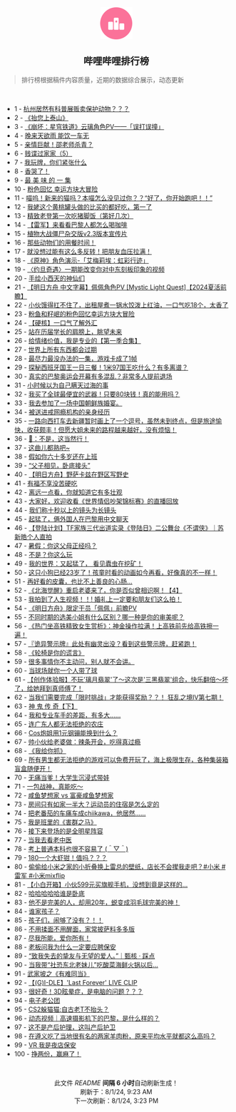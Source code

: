 <div align="center">
    <img src="./assets/icon_rank.png" alt="logo" />
    <h2>哔哩哔哩排行榜</h>
</div>

> 排行榜根据稿件内容质量，近期的数据综合展示，动态更新

<br />

<ul><li><span>1 - <a href=https://www.bilibili.com/BV1MU411S7Cc>杭州居然有科普展贩卖保护动物？？？</a></span></li><li><span>2 - <a href=https://www.bilibili.com/BV1tz421i7zb>《抬您上泰山》</a></span></li><li><span>3 - <a href=https://www.bilibili.com/BV1HM4m1y76Y>《崩坏：星穹铁道》云璃角色PV——「误打误撞」</a></span></li><li><span>4 - <a href=https://www.bilibili.com/BV1MS42197VC>晚来天欲雨 能饮一车无</a></span></li><li><span>5 - <a href=https://www.bilibili.com/BV1bE4m1d7NJ>亲情巨献！邵老师杀青？</a></span></li><li><span>6 - <a href=https://www.bilibili.com/BV1gU411S7pu>贱谍过家家（5）</a></span></li><li><span>7 - <a href=https://www.bilibili.com/BV1gb42177xL>我玩牌，你们紧张什么</a></span></li><li><span>8 - <a href=https://www.bilibili.com/BV1MZ421K7s3>香哭了！</a></span></li><li><span>9 - <a href=https://www.bilibili.com/BV1rb421J7Wo>最 美 味 的 一 集</a></span></li><li><span>10 - <a href=https://www.bilibili.com/BV1ax4y1s7ty>粉色回忆 幸运方块大冒险</a></span></li><li><span>11 - <a href=https://www.bilibili.com/BV1Ab42177Qo>喵呜！新来的猫吗？本喵怎么没见过你？？“好了，你开始跑吧！！”</a></span></li><li><span>12 - <a href=https://www.bilibili.com/BV1DS421X7DM>我姥这个黄桃罐头做的比买的都好吃，第一了</a></span></li><li><span>13 - <a href=https://www.bilibili.com/BV1bM4m1y7Mj>精致老登第一次吃猪脚饭（第好几次）</a></span></li><li><span>14 - <a href=https://www.bilibili.com/BV1Gz421i7B2>【雷军】来看看巴黎人都怎么喝咖啡</a></span></li><li><span>15 - <a href=https://www.bilibili.com/BV1Lb421J78C>植物大战僵尸杂交版v2.3版本宣传片</a></span></li><li><span>16 - <a href=https://www.bilibili.com/BV1SZ421N7nG>那些动物们的用餐时间！</a></span></li><li><span>17 - <a href=https://www.bilibili.com/BV1cf421B72c>就没想过能有这么多反转！把朋友血压拉满！</a></span></li><li><span>18 - <a href=https://www.bilibili.com/BV1Li421a7oH>《原神》角色演示-「艾梅莉埃：虹彩行迹」</a></span></li><li><span>19 - <a href=https://www.bilibili.com/BV1bi421a7ka>〈约旦奇遇〉一期能改变你对中东刻板印象的视频</a></span></li><li><span>20 - <a href=https://www.bilibili.com/BV1Fz421i7ca>手绘小西天的神仙们</a></span></li><li><span>21 - <a href=https://www.bilibili.com/BV1Sf421q7dN>【明日方舟 中文字幕】佩佩角色PV [Mystic Light Quest]【2024夏活前瞻】</a></span></li><li><span>22 - <a href=https://www.bilibili.com/BV1kf421q7FM>小伙饿得扛不住了，出租屋煮一锅水饺泼上红油，一口气吃18个，太香了</a></span></li><li><span>23 - <a href=https://www.bilibili.com/BV1JW42197ic>粉鱼和籽岷的粉色回忆幸运方块大冒险</a></span></li><li><span>24 - <a href=https://www.bilibili.com/BV1iW42197dP>【硬核】一口气了解外汇</a></span></li><li><span>25 - <a href=https://www.bilibili.com/BV1jZ421K7xt>站在历届学长的肩膀上，眺望未来</a></span></li><li><span>26 - <a href=https://www.bilibili.com/BV1Qr421M7jt>给情绪价值，我是专业的【第一季合集】</a></span></li><li><span>27 - <a href=https://www.bilibili.com/BV11f421v7hS>世界上所有东西都会过期</a></span></li><li><span>28 - <a href=https://www.bilibili.com/BV1XU411U7FY>最尽力最没办法的一集，游戏卡成了1帧</a></span></li><li><span>29 - <a href=https://www.bilibili.com/BV1HE4m1d7Vj>探秘西班牙国王一日三餐！1米97国王吃什么？有多离谱？</a></span></li><li><span>30 - <a href=https://www.bilibili.com/BV1kW42197Rz>真实的巴黎奥运会开幕有多混乱？非常多人提前退场</a></span></li><li><span>31 - <a href=https://www.bilibili.com/BV1WE421w7ab>小时候以为自己瞒天过海的事</a></span></li><li><span>32 - <a href=https://www.bilibili.com/BV1Mf421i7ri>我买了全球最便宜的武器！只要80块钱！真的能用吗？</a></span></li><li><span>33 - <a href=https://www.bilibili.com/BV1RS421X7hP>我去参加了一场中国朝鲜族婚宴。</a></span></li><li><span>34 - <a href=https://www.bilibili.com/BV1CZ421T7ZF>被送进戒网瘾机构的亲身经历</a></span></li><li><span>35 - <a href=https://www.bilibili.com/BV1DM4m1y7oq>一路向西打车去新疆暂时画上了一个逗号，虽然未到终点，但是旅途愉快，收获颇丰！但愿大姐未来的路程越来越好，没有烦恼！</a></span></li><li><span>36 - <a href=https://www.bilibili.com/BV1DW421X7E2>🦌：不是，这当然行！</a></span></li><li><span>37 - <a href=https://www.bilibili.com/BV1RT421k721>这曲儿都熟吧~</a></span></li><li><span>38 - <a href=https://www.bilibili.com/BV1uE421A7x3>假如你六十多岁还在上班</a></span></li><li><span>39 - <a href=https://www.bilibili.com/BV1g4421S7ko>“父子相见，卧底接头”</a></span></li><li><span>40 - <a href=https://www.bilibili.com/BV1cE4m1d73m>【明日方舟】野萨卡兹在野区写野史</a></span></li><li><span>41 - <a href=https://www.bilibili.com/BV1ux4y1476o>有福不享没苦硬吃</a></span></li><li><span>42 - <a href=https://www.bilibili.com/BV15Z421K7Ra>离远一点看，你就知道它有多壮观</a></span></li><li><span>43 - <a href=https://www.bilibili.com/BV1gH4y1c7RK>大家好，欢迎收看《世界情侣吵架锦标赛》的直播回放</a></span></li><li><span>44 - <a href=https://www.bilibili.com/BV1pH4y1c7kP>我们称十秒以上的镜头为长镜头</a></span></li><li><span>45 - <a href=https://www.bilibili.com/BV1cT421r7EN>起猛了，俩外国人在巴黎用中文聊天</a></span></li><li><span>46 - <a href=https://www.bilibili.com/BV17T42167ka>【登陆计划】TF家族三代出道实录《登陆日》二公舞台《不谓侠》｜苏新皓个人直拍</a></span></li><li><span>47 - <a href=https://www.bilibili.com/BV1MU411S7Lp>暑假：你这父母正经吗？</a></span></li><li><span>48 - <a href=https://www.bilibili.com/BV1yz421i7oc>不是？你这么玩</a></span></li><li><span>49 - <a href=https://www.bilibili.com/BV12Z421T7Jb>我的世界：又起猛了， 看见蠹虫在挖矿！</a></span></li><li><span>50 - <a href=https://www.bilibili.com/BV1Ef421i7nU>这只小狗已经23岁了！孩童时看的动画如今再看，好像真的不一样！</a></span></li><li><span>51 - <a href=https://www.bilibili.com/BV1AW421977w>再好看的皮囊，也比不上善良的心肠...</a></span></li><li><span>52 - <a href=https://www.bilibili.com/BV1pE4m1d73o>《北海觉醒》重启老婆来了，你是否似曾相识啊！【4】</a></span></li><li><span>53 - <a href=https://www.bilibili.com/BV1HU411S73f>我拍到了人生视频！！! 婚礼上一定要和朋友们这么拍！</a></span></li><li><span>54 - <a href=https://www.bilibili.com/BV134421S7hP>《明日方舟》限定干员「佩佩」前瞻PV</a></span></li><li><span>55 - <a href=https://www.bilibili.com/BV1Gm42137k9>不同时期的选美小姐有什么区别？哪一种是你的审美呢？</a></span></li><li><span>56 - <a href=https://www.bilibili.com/BV18m421379g>《热门坐高铁精致女生赏析》：神金操作拉满！上高铁前先给高铁擦一遍！</a></span></li><li><span>57 - <a href=https://www.bilibili.com/BV1zy411i7tp>『诡异警示牌』此处有幽灵出没？看到这些警示牌，赶紧跑！</a></span></li><li><span>58 - <a href=https://www.bilibili.com/BV1Pb421J7gW>《轮椅是你的谎言》</a></span></li><li><span>59 - <a href=https://www.bilibili.com/BV1hM4m1y78p>很多事情你不主动问，别人就不会讲。</a></span></li><li><span>60 - <a href=https://www.bilibili.com/BV1dE4m1X7z9>当球场就你一个人带了球</a></span></li><li><span>61 - <a href=https://www.bilibili.com/BV1ME421w79N>【创作体验服】不玩'璃月翡翠'了～这次是'三黑翡翠'组合，快乐翻倍～坏了，给她拜到真师傅了！</a></span></li><li><span>62 - <a href=https://www.bilibili.com/BV1AU411S7Z4>当我们需要完成「限时挑战」才能获得奖励？？！ 狂乱之境IV第七期！</a></span></li><li><span>63 - <a href=https://www.bilibili.com/BV19E4m1R761>神 鬼 传 奇【下】</a></span></li><li><span>64 - <a href=https://www.bilibili.com/BV1Tm42137kV>我和专业车手的差距，有多大……</a></span></li><li><span>65 - <a href=https://www.bilibili.com/BV1G4421S75W>连广东人都无法拒绝的农庄</a></span></li><li><span>66 - <a href=https://www.bilibili.com/BV1oE4m1R7SA>Cos炮姐用1元钢镚能换到什么？</a></span></li><li><span>67 - <a href=https://www.bilibili.com/BV13z421B7nh>帅小伙给老婆做：辣条开会，吃得真过瘾</a></span></li><li><span>68 - <a href=https://www.bilibili.com/BV1pW42197qW>《我给你抓》</a></span></li><li><span>69 - <a href=https://www.bilibili.com/BV1dy411i7Qs>所有男生都无法拒绝的游戏可以免费开玩了，海上极限生存，各种集装箱盲盒随便开！</a></span></li><li><span>70 - <a href=https://www.bilibili.com/BV1Gw4m1k7KN>无痛当爹！大学生沉浸式带娃</a></span></li><li><span>71 - <a href=https://www.bilibili.com/BV1oAeXenEF3>一包战神，真能吃～</a></span></li><li><span>72 - <a href=https://www.bilibili.com/BV171421t7uc>咸鱼梦想家 vs 富豪咸鱼梦想家</a></span></li><li><span>73 - <a href=https://www.bilibili.com/BV1Qi421h7GV>房间只有如家一半大？运动员的住宿是怎么定的</a></span></li><li><span>74 - <a href=https://www.bilibili.com/BV1Lw4m1k7SP>把老番茄的车痛车成chiikawa，他居然......</a></span></li><li><span>75 - <a href=https://www.bilibili.com/BV1Df421v7AU>我是班里的《害群之马》</a></span></li><li><span>76 - <a href=https://www.bilibili.com/BV15f421B7oG>接下来登场的是全明星阵容</a></span></li><li><span>77 - <a href=https://www.bilibili.com/BV14m42137g5>当我去看老中医</a></span></li><li><span>78 - <a href=https://www.bilibili.com/BV1DtvWeYEvp>考上普通本科也很不容易了 (＾▽＾)</a></span></li><li><span>79 - <a href=https://www.bilibili.com/BV1Vb42177bP>180一个大虾钳！值吗？？？</a></span></li><li><span>80 - <a href=https://www.bilibili.com/BV1BH4y1c72v>偷偷给小米之家的小折叠换上雷总的壁纸，店长不会撵我走吧？#小米 #雷军 #小米mixflip</a></span></li><li><span>81 - <a href=https://www.bilibili.com/BV1Vb42177dW>【小白开箱】小伙599元买旗舰手机，没想到竟是这样的...</a></span></li><li><span>82 - <a href=https://www.bilibili.com/BV1c1421t7cZ>哈哈哈哈哈谁是卧底</a></span></li><li><span>83 - <a href=https://www.bilibili.com/BV1YT42167Ly>他不是完美的人，却用20年，蜕变成羽毛球完美的神！</a></span></li><li><span>84 - <a href=https://www.bilibili.com/BV1Ti421a7VH>谁家孩子？</a></span></li><li><span>85 - <a href=https://www.bilibili.com/BV1tz421B7yn>孩子们，闹够了没有？！！</a></span></li><li><span>86 - <a href=https://www.bilibili.com/BV1PZ421K7Jv>不用揉面不用醒面，家常披萨料多多版</a></span></li><li><span>87 - <a href=https://www.bilibili.com/BV1ez421B7UD>尽我所能，爱你所有！</a></span></li><li><span>88 - <a href=https://www.bilibili.com/BV1tw4m1k7Dq>老板问我为什么一定要应聘保安</a></span></li><li><span>89 - <a href=https://www.bilibili.com/BV1w4421S7LR>“致我失去的挚友与无望的爱人。”｜甄核 · 踩点</a></span></li><li><span>90 - <a href=https://www.bilibili.com/BV1EZ421K7Sy>当我带“社恐东北老妹儿”吃酸菜海鲜火锅以后...</a></span></li><li><span>91 - <a href=https://www.bilibili.com/BV1AE421w7wr>武家坡之《有难同当》</a></span></li><li><span>92 - <a href=https://www.bilibili.com/BV1RS421X7Rc>【(G)I-DLE】'Last Forever' LIVE CLIP</a></span></li><li><span>93 - <a href=https://www.bilibili.com/BV1Rb421E7k1>很好奇！3D眩晕症，是电脑的问题？？？</a></span></li><li><span>94 - <a href=https://www.bilibili.com/BV1Ew4m1k7aV>电子老公团</a></span></li><li><span>95 - <a href=https://www.bilibili.com/BV1XT421k7f4>CS2躲猫猫:自古老T不抬头？</a></span></li><li><span>96 - <a href=https://www.bilibili.com/BV141421t7de>动态视频｜高速摄影机下的巴黎，是什么样的？</a></span></li><li><span>97 - <a href=https://www.bilibili.com/BV1UZ421T7qK>这不是产后护理，这叫产后护卫</a></span></li><li><span>98 - <a href=https://www.bilibili.com/BV1Vz421i7zU>在遵义吃了当地很有名的两家羊肉粉，原来平均水平就都这么高吗？</a></span></li><li><span>99 - <a href=https://www.bilibili.com/BV1SM4m1y728>VR 我是夜店保安</a></span></li><li><span>100 - <a href=https://www.bilibili.com/BV1Fw4m1C7WC>挣两份，赢麻了！</a></span></li></ul>

<br />

<p align=center>此文件 <i>README</i> <b>间隔 6 小时</b>自动刷新生成！<br>刷新于：8/1/24, 9:23 AM<br>下一次刷新：8/1/24, 3:23 PM</p>